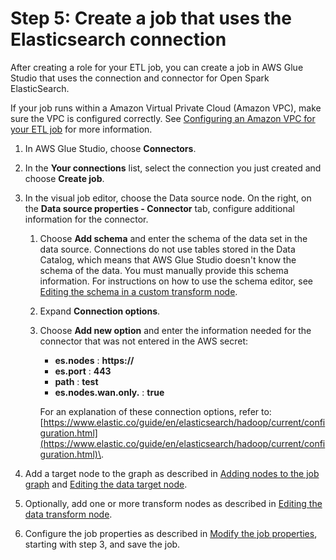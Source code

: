 # Step 5: Create a job that uses the Elasticsearch connection<a name="tutorial-step5"></a>

After creating a role for your ETL job, you can create a job in AWS Glue Studio that uses the connection and connector for Open Spark ElasticSearch\.

If your job runs within a Amazon Virtual Private Cloud \(Amazon VPC\), make sure the VPC is configured correctly\. See [Configuring an Amazon VPC for your ETL job](setting-up.md#getting-started-vpc-config) for more information\.

1. In AWS Glue Studio, choose **Connectors**\.

1. In the **Your connections** list, select the connection you just created and choose **Create job**\.

1. In the visual job editor, choose the Data source node\. On the right, on the **Data source properties \- Connector** tab, configure additional information for the connector\. 

   1. Choose **Add schema** and enter the schema of the data set in the data source\. Connections do not use tables stored in the Data Catalog, which means that AWS Glue Studio doesn't know the schema of the data\. You must manually provide this schema information\. For instructions on how to use the schema editor, see [Editing the schema in a custom transform node](edit-jobs-transforms.md#transforms-custom-editschema)\.

   1. Expand **Connection options**\.

   1. Choose **Add new option** and enter the information needed for the connector that was not entered in the AWS secret: 
      + **es\.nodes** : **https://*<ElasticSearch endpoint>***
      + **es\.port** : **443**
      + **path** : **test**
      + **es\.nodes\.wan\.only\.** : **true**

      For an explanation of these connection options, refer to: [https://www.elastic.co/guide/en/elasticsearch/hadoop/current/configuration.html](https://www.elastic.co/guide/en/elasticsearch/hadoop/current/configuration.html)\.

1. Add a target node to the graph as described in [Adding nodes to the job graph](edit-job-add-nodes.md) and [Editing the data target node](data-target-nodes.md#edit-jobs-target)\.

1. Optionally, add one or more transform nodes as described in [Editing the data transform node](edit-jobs-transforms.md)\.

1. Configure the job properties as described in [Modify the job properties](managing-jobs-chapter.md#edit-jobs-properties), starting with step 3, and save the job\.